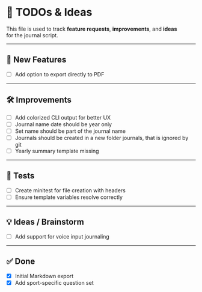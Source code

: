 # 📝 TODOs & Ideas

This file is used to track **feature requests**, **improvements**, and **ideas**  
for the journal script.  

---

## 🚀 New Features
- [ ] Add option to export directly to PDF

---

## 🛠 Improvements
- [ ] Add colorized CLI output for better UX  
- [ ] Journal name date should be year only
- [ ] Set name should be part of the journal name
- [ ] Journals should be created in a new folder journals, that is ignored by git
- [ ] Yearly summary template missing

---

## 🧪 Tests
- [ ] Create minitest for file creation with headers  
- [ ] Ensure template variables resolve correctly  

---

## 💡 Ideas / Brainstorm
- [ ] Add support for voice input journaling  

---

## ✅ Done
- [x] Initial Markdown export  
- [x] Add sport-specific question set  
